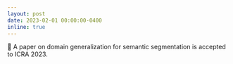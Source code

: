 ```yaml
---
layout: post
date: 2023-02-01 00:00:00-0400
inline: true
---
```


📝 A paper on domain generalization for semantic segmentation is accepted to ICRA 2023.
